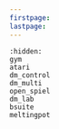 ```yaml
---
firstpage:
lastpage:
---
```


```{toctree}
:hidden:
gym
atari
dm_control
dm_multi
open_spiel
dm_lab
bsuite
meltingpot
```
